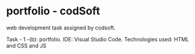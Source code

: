 # portfolio - codSoft
web development task assigned by codsoft. 

Task - 1 -(b): portfolio.
IDE: Visual Studio Code.
Technologies used: HTML and CSS and JS
